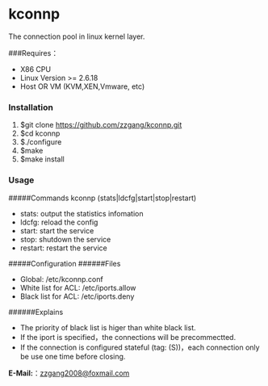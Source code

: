 kconnp
======

The connection pool in linux kernel layer.

###Requires：
 * X86 CPU
 * Linux Version >= 2.6.18
 * Host OR VM (KVM,XEN,Vmware, etc)

### Installation
1. $git clone https://github.com/zzgang/kconnp.git
1. $cd kconnp
1. $./configure
1. $make 
1. $make install

### Usage
#####Commands
kconnp (stats|ldcfg|start|stop|restart)
* stats: output the statistics infomation
* ldcfg: reload the config
* start: start the service
* stop: shutdown the service
* restart: restart the service

#####Configuration 
######Files
* Global: /etc/kconnp.conf
* White list for ACL: /etc/iports.allow
* Black list for ACL: /etc/iports.deny

######Explains
* The priority of black list is higer than white black list.
* If the iport is specified，the connections will be precommectted.
* If the connection is configured stateful (tag: (S))，each connection only be use one time before closing. 


**E-Mail:**：zzgang2008@foxmail.com
